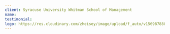 ```yaml
---
client: Syracuse University Whitman School of Management
name:
testimonial:
logo: https://res.cloudinary.com/zheisey/image/upload/f_auto/v1569878889/teambusiness/logo/whitman-school-of-management.jpg
---
```

